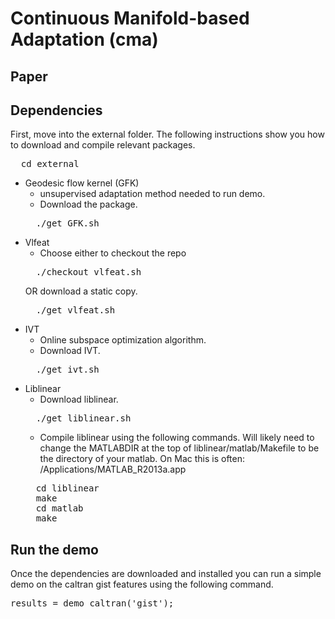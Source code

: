 Continuous Manifold-based Adaptation (cma)
===

Paper
-----


Dependencies
----------
First, move into the external folder. The following instructions show you how to download and compile relevant packages.
<pre>
  cd external
</pre>
* Geodesic flow kernel (GFK)
  * unsupervised adaptation method needed to run demo.
  * Download the package.
  <pre>
    ./get_GFK.sh
  </pre>
* Vlfeat
  * Choose either to checkout the repo 
  <pre>
    ./checkout_vlfeat.sh
  </pre>
  OR download a static copy.
  <pre>
    ./get_vlfeat.sh
  </pre>
* IVT
  * Online subspace optimization algorithm.
  * Download IVT.
  <pre>
    ./get_ivt.sh
  </pre>
* Liblinear
  * Download liblinear.
  <pre>
    ./get_liblinear.sh
  </pre>
  * Compile liblinear using the following commands. Will likely need to change the MATLABDIR at the top of liblinear/matlab/Makefile to be the directory of your matlab. On Mac this is often: /Applications/MATLAB_R2013a.app
  <pre>
    cd liblinear
    make
    cd matlab
    make
  </pre>


Run the demo
------------
Once the dependencies are downloaded and installed you can run a simple demo on the caltran gist features using the following command.
<pre>
results = demo_caltran('gist');
</pre>
